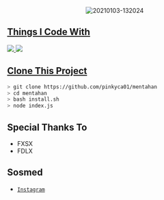 <p align="center">
<img src=https://i.ibb.co/WnyVTGm/fake.jpg" alt="20210103-132024" border="0">
</p>
<p align="center">
<a href="https://github.com/pinkyca01">
</p>

  
## Things I Code With
<p>
    <img
        src="https://img.shields.io/badge/node.js%20-%2343853D.svg?&style=for-the-badge&logo=node.js&logoColor=white" />
    <img
        src="https://img.shields.io/badge/javascript%20-%23323330.svg?&style=for-the-badge&logo=javascript&logoColor=%23F7DF1E" />



## Clone This Project

```bash
> git clone https://github.com/pinkyca01/mentahan
> cd mentahan
> bash install.sh
> node index.js
```


## Special Thanks To

* FXSX
* FDLX

## Sosmed
* [`Instagram`](https://instagram.com/thenay_xploit_)

